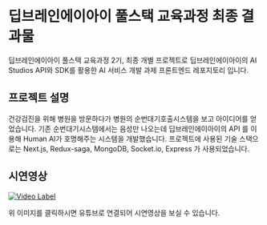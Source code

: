 # 딥브레인에이아이 풀스택 교육과정 최종 결과물
딥브레인에이아이 풀스택 교육과정 2기, 최종 개별 프로젝트로 딥브레인에이아이의 AI Studios API와 SDK를 활용한 AI 서비스 개발 과제 프론트엔드 레포지토리 입니다.

프로젝트 설명
---
건강검진을 위해 병원을 방문하다가 병원의 순번대기호출시스템을 보고 아이디어를 얻었습니다. 기존 순번대기시스템에서는 음성만 나오는데 딥브레인에이아이의 API 를 이용해 Human AI가 호명해주는 시스템을 개발했습니다. 프로젝트에 사용된 기술 스택으로는 Next.js, Redux-saga, MongoDB, Socket.io, Express 가 사용되었습니다.

시연영상
---
[![Video Label](http://img.youtube.com/vi/FEdhb2Zo9D0/0.jpg)](https://youtu.be/FEdhb2Zo9D0)

위 이미지를 클릭하시면 유튜브로 연결되어 시연영상을 보실 수 있습니다.
